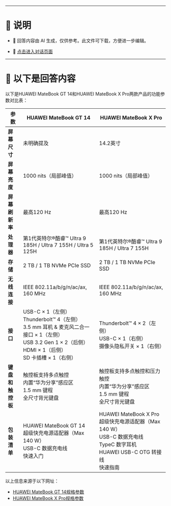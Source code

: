 ------

# 📃 说明

- 📃 回答内容由 AI 生成，仅供参考。此文件可下载，方便进一步编辑。

- 🤖 [点击进入对话页面](https://www.aibangxuanxing.com)

------

# 📃 以下是回答内容

以下是HUAWEI MateBook GT 14和HUAWEI MateBook X Pro两款产品的功能参数对比表：

| 参数 | HUAWEI MateBook GT 14 | HUAWEI MateBook X Pro |
| --- | --- | --- |
| **屏幕尺寸** | 未明确提及 | 14.2英寸 |
| **屏幕亮度** | 1000 nits（局部峰值） | 1000 nits（局部峰值） |
| **屏幕刷新率** | 最高120 Hz | 最高120 Hz |
| **处理器** | 第1代英特尔®酷睿™ Ultra 9 185H / Ultra 7 155H / Ultra 5 125H | 第1代英特尔®酷睿™ Ultra 9 185H / Ultra 7 155H |
| **存储** | 2 TB / 1 TB NVMe PCIe SSD | 2 TB / 1 TB NVMe PCIe SSD |
| **无线连接** | IEEE 802.11a/b/g/n/ac/ax, 160 MHz | IEEE 802.11a/b/g/n/ac/ax, 160 MHz |
| **接口** | USB-C × 1（左侧）<br>Thunderbolt™ 4（左侧）<br>3.5 mm 耳机 & 麦克风二合一接口 × 1（左侧）<br>USB 3.2 Gen 1 × 2（后侧）<br>HDMI × 1（后侧）<br>SD 卡插槽 × 1（右侧） | Thunderbolt™ 4 × 2（左侧）<br>USB-C × 1（右侧）<br>摄像头隐私开关 × 1（右侧） |
| **键盘和触控板** | 触控板支持多点触控<br>内置“华为分享”感应区<br>1.5 mm 键程<br>全尺寸背光键盘 | 触控板支持多点触控和压力触控<br>内置“华为分享”感应区<br>1.5 mm 键程<br>全尺寸背光键盘 |
| **包装清单** | HUAWEI MateBook GT 14<br>超级快充电源适配器（Max 140 W）<br>USB-C 数据充电线<br>快速入门 | HUAWEI MateBook X Pro<br>超级快充电源适配器（Max 140 W）<br>USB-C 数据充电线<br>TypeC 数字耳机<br>HUAWEI USB-C OTG 转接线<br>快速指南 |

以上信息来源于以下网址：
- [HUAWEI MateBook GT 14规格参数](https://consumer.huawei.com/cn/laptops/matebook-gt-14/specs/)
- [HUAWEI MateBook X Pro规格参数](https://consumer.huawei.com/cn/laptops/matebook-x-pro-ultra-premium-edition/specs/)